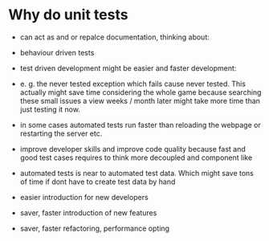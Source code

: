 # Why do unit tests

- can act as and or repalce documentation, thinking about:
 - behaviour driven tests

- test driven development might be easier and faster development:

 - e. g. the never tested exception which fails cause never tested.
This actually might save time considering the whole game because searching
these small issues a view weeks / month later might take more time than
just testing it now.

 - in some cases automated tests run faster than reloading the webpage or
restarting the server etc.

- improve developer skills and improve code quality because
fast and good test cases requires to think more decoupled and component like

- automated tests is near to automated test data. Which might save tons of time
if dont have to create test data by hand

- easier introduction for new developers

- saver, faster introduction of new features

- saver, faster refactoring, performance opting
